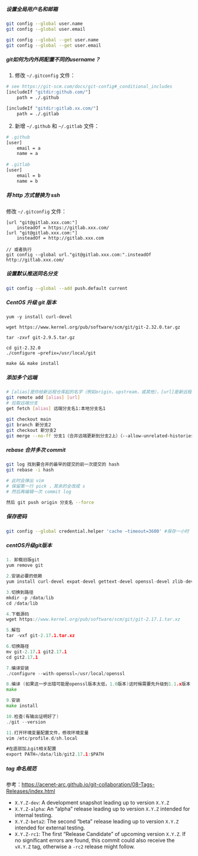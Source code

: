 ##### 设置全局用户名和邮箱

```bash
git config --global user.name
git config --global user.email

git config --global --get user.name
git config --global --get user.email
```



##### git如何为内外网配置不同的username？

1. 修改 `~/.gitconfig` 文件：

```bash
# see https://git-scm.com/docs/git-config#_conditional_includes
[includeIf "gitdir:github.com/"]
    path = ./.github

[includeIf "gitdir:gitlab.xx.com/"]
    path = ./.gitlab
```



2. 新增 `~/.github` 和 `~/.gitlab` 文件：

```bash
# .github
[user]
    email = a
    name = a
    
# .gitlab
[user]
    email = b
    name = b
```



##### 将 http 方式替换为 ssh

修改 `~/.gitconfig` 文件：

```text
[url "git@gitlab.xxx.com:"]
    insteadOf = https://gitlab.xxx.com/
[url "git@gitlab.xxx.com:"]
    insteadOf = http://gitlab.xxx.com

// 或者执行
git config --global url."git@gitlab.xxx.com:".insteadOf http://gitlab.xxx.com/
```



##### 设置默认推送同名分支

```bash
git config --global --add push.default current
```



##### CentOS 升级 git 版本

```
yum -y install curl-devel

wget https://www.kernel.org/pub/software/scm/git/git-2.32.0.tar.gz

tar -zxvf git-2.9.5.tar.gz

cd git-2.32.0
./configure –prefix=/usr/local/git

make && make install
```



##### 添加多个远端

```bash
# [alias]是你给新远程仓库起的名字（例如origin，upstream，或其他），[url]是新远程仓库的URL
git remote add [alias] [url]
# 拉取远端分支
get fetch [alias] 远端分支名1:本地分支名1

git checkout main
git branch 新分支2
git checkout 新分支2
git merge --no-ff 分支1（合并远端更新到分支2上）（--allow-unrelated-histories）
```



##### rebase 合并多次 commit

```bash
git log 找到要合并的最早的提交的前一次提交的 hash
git rebase -i hash

# 此时会弹出 vim
# 保留第一行 pick ，其余的全改成 s
# 然后再编辑一次 commit log

然后 git push origin 分支名 --force
```



##### 保存密码

```bash
git config --global credential.helper 'cache –timeout=3600' #保存一小时
```



##### centOS升级git版本

```go
1. 卸载旧版git
yum remove git

2.安装必要的依赖
yum install curl-devel expat-devel gettext-devel openssl-devel zlib-devel gcc perl-ExtUtils-MakeMaker libcurl-devel

3.切换到路径
mkdir -p /data/lib
cd /data/lib

4.下载源码
wget https://www.kernel.org/pub/software/scm/git/git-2.17.1.tar.xz

5.解包
tar -vxf git-2.17.1.tar.xz

6.切换路径
mv git-2.17.1 git2.17.1
cd git2.17.1

7.编译安装
./configure --with-openssl=/usr/local/openssl

8.编译 (如果这一步出错可能是openssl版本太低，1.0版本)这时候需要先升级到1.1.x版本
make

9.安装
make install

10.检查(有输出证明好了)
./git --version

11.打开环境变量配置文件，修改环境变量
vim /etc/profile.d/sh.local

#在底部加上git相关配置
export PATH=/data/lib/git2.17.1:$PATH
```



##### tag 命名规范
参考：https://acenet-arc.github.io/git-collaboration/08-Tags-Releases/index.html

- `X.Y.Z-dev`: A development snapshot leading up to version `X.Y.Z`
- `X.Y.Z-alpha`: An “alpha” release leading up to version `X.Y.Z` intended for internal testing.
- `X.Y.Z-beta2`: The second “beta” release leading up to version `X.Y.Z` intended for external testing.
- `X.Y.Z-rc1`: The first “Release Candidate” of upcoming version `X.Y.Z`. If no significant errors are found, this commit could also receive the `vX.Y.Z` tag, otherwise a `-rc2` release might follow.

